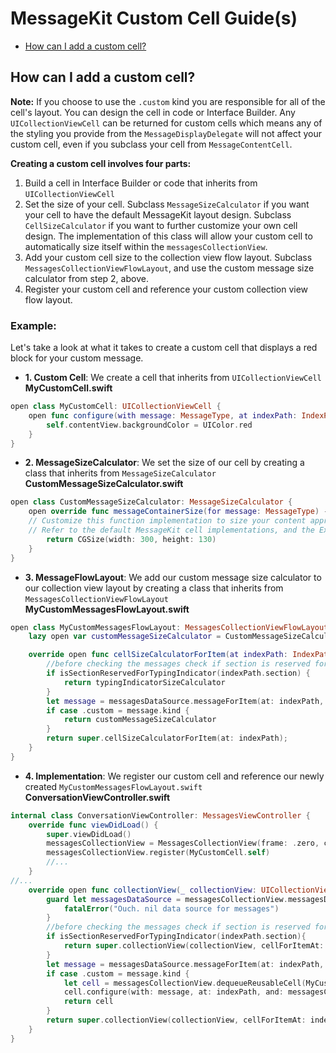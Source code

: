 # MessageKit Custom Cell Guide(s)

- [How can I add a custom cell?](#how-can-i-add-a-custom-cell)

## How can I add a custom cell?

**Note:** If you choose to use the `.custom` kind you are responsible for all of the cell's layout. You can design the cell in code or Interface Builder. Any `UICollectionViewCell` can be returned for custom cells which means any of the styling you provide from the `MessageDisplayDelegate` will not affect your custom cell, even if you subclass your cell from `MessageContentCell`.

**Creating a custom cell involves four parts:**
1. Build a cell in Interface Builder or code that inherits from `UICollectionViewCell`
2. Set the size of your cell. Subclass  `MessageSizeCalculator` if you want your cell to have the default MessageKit layout design. Subclass  `CellSizeCalculator` if you want to further customize your own cell design. The implementation of this class will allow your custom cell to automatically size itself within the `messagesCollectionView`.
3. Add your custom cell size to the collection view flow layout. Subclass `MessagesCollectionViewFlowLayout`, and use the custom message size calculator from step 2, above.
4. Register your custom cell and reference your custom collection view flow layout.


### Example:

Let's take a look at what it takes to create a custom cell that displays a red block for your custom message.

- **1. Custom Cell**: We create a cell that inherits from `UICollectionViewCell`
**MyCustomCell.swift**
```swift
open class MyCustomCell: UICollectionViewCell {
    open func configure(with message: MessageType, at indexPath: IndexPath, and messagesCollectionView: MessagesCollectionView) {
        self.contentView.backgroundColor = UIColor.red
    }
}
```

- **2. MessageSizeCalculator**: We set the size of our cell by creating a class that inherits from `MessageSizeCalculator`
**CustomMessageSizeCalculator.swift**
```swift
open class CustomMessageSizeCalculator: MessageSizeCalculator {
    open override func messageContainerSize(for message: MessageType) -> CGSize {
    // Customize this function implementation to size your content appropriately. This example simply returns a constant size
    // Refer to the default MessageKit cell implementations, and the Example App to see how to size a custom cell dynamically
        return CGSize(width: 300, height: 130)
    }
}
```

- **3. MessageFlowLayout**: We add our custom message size calculator to our collection view layout by creating a class that inherits from `MessagesCollectionViewFlowLayout`
**MyCustomMessagesFlowLayout.swift**
```swift
open class MyCustomMessagesFlowLayout: MessagesCollectionViewFlowLayout {
    lazy open var customMessageSizeCalculator = CustomMessageSizeCalculator(layout: self)

    override open func cellSizeCalculatorForItem(at indexPath: IndexPath) -> CellSizeCalculator {
        //before checking the messages check if section is reserved for typing otherwise it will cause IndexOutOfBounds error
        if isSectionReservedForTypingIndicator(indexPath.section) {
            return typingIndicatorSizeCalculator
        }
        let message = messagesDataSource.messageForItem(at: indexPath, in: messagesCollectionView)
        if case .custom = message.kind {
            return customMessageSizeCalculator
        }
        return super.cellSizeCalculatorForItem(at: indexPath);
    }
}
```
- **4. Implementation**: We register our custom cell and reference our newly created `MyCustomMessagesFlowLayout.swift`
**ConversationViewController.swift**
```swift
internal class ConversationViewController: MessagesViewController {
    override func viewDidLoad() {
        super.viewDidLoad()
        messagesCollectionView = MessagesCollectionView(frame: .zero, collectionViewLayout: MyCustomMessagesFlowLayout())
        messagesCollectionView.register(MyCustomCell.self)
        //...
    }
//...
    override open func collectionView(_ collectionView: UICollectionView, cellForItemAt indexPath: IndexPath) -> UICollectionViewCell {
        guard let messagesDataSource = messagesCollectionView.messagesDataSource else {
            fatalError("Ouch. nil data source for messages")
        }
        //before checking the messages check if section is reserved for typing otherwise it will cause IndexOutOfBounds error
        if isSectionReservedForTypingIndicator(indexPath.section){
            return super.collectionView(collectionView, cellForItemAt: indexPath)
        }
        let message = messagesDataSource.messageForItem(at: indexPath, in: messagesCollectionView)
        if case .custom = message.kind {
            let cell = messagesCollectionView.dequeueReusableCell(MyCustomCell.self, for: indexPath)
            cell.configure(with: message, at: indexPath, and: messagesCollectionView)
            return cell
        }
        return super.collectionView(collectionView, cellForItemAt: indexPath)
    }
}
```
